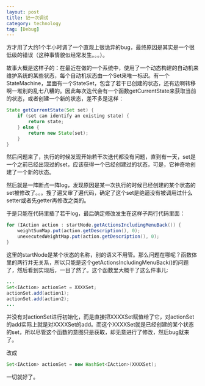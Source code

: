 ```yaml
---
layout: post
title: 记一次调试
category: technology
tag: [Debug]
---
```


方才用了大约1个半小时调了一个直观上很诡异的bug，最终原因是其实是一个很低级的错误（这种事情貌似经常发生。。。）。

故事大概是这样子的：在最近在做的一个系统中，使用了一个动态构建的自动机来维护系统的某些状态，每个自动机状态由一个Set来唯一标识。有一个StateMachine，里面有一个StateSet，包含了若干已创建的状态，还有边啊转移啊一堆别的乱七八糟的。因此每次迭代会有一个函数getCurrentState来获取当前的状态，或者创建一个新的状态，差不多是这样：

<!--break-->

```java
State getCurrentState(Set set) {
    if (set can identify an existing state) {
		return state;
    } else {
		return new State(set);
    }
}
```

然后问题来了，执行的时候发现开始若干次迭代都没有问题，直到有一天，set是一个之前已经出现过的set，应该获得一个已经创建过的状态，可是，它神奇地创建了一个新的状态。

然后就是一阵断点一阵log，发现原因是某一次执行的时候已经创建的某个状态的set被修改了。。。搜了遍又审了遍代码，确定了这个set是绝逼没有被调用过什么setter或者先getter再修改之类的。

于是只能在代码里插了若干log，最后确定修改发生在这样子两行代码里面：

```java
for (IAction action : startNode.getActionsIncludingMenuBack()) {
	weightSumMap.put(action.getDescription(), 0);
	unexecutedWeightMap.put(action.getDescription(), 0);
}
```

这里的startNode是某个状态的名称，别的语义不用管。那么问题在哪呢？函数体里的两行并无关系，所以只能是这个getActionsIncludingMenuBack()的问题了，然后看到实现后，一目了然了。这个函数里大概干了这么件事儿:

```java
...
Set<IAction> actionSet = XXXXSet;
actionSet.add(action1);
actionSet.add(action2);
...
```

并没有对actionSet进行初始化，而是直接把XXXXSet赋值给了它，对actionSet的add实际上就是对XXXXSet的add。而这个XXXXSet就是已经创建的某个状态的set，所以尽管这个函数的意图只是获取，却无意进行了修改，然后bug就来了。

改成

```java
Set<IAction> actionSet = new HashSet<IAction>(XXXXSet);
```

一切就好了。